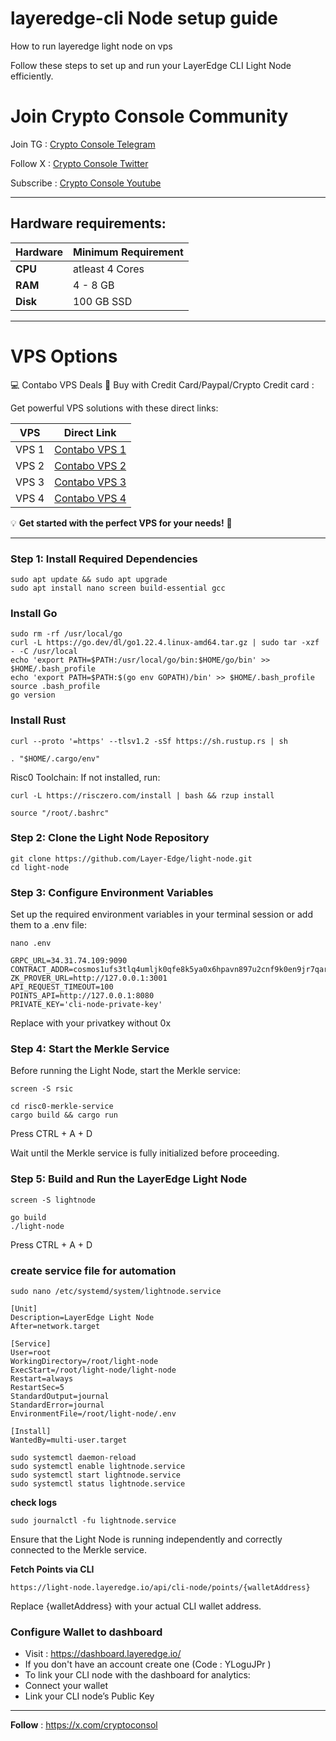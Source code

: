 # layeredge-cli Node setup guide
How to run layeredge light node on vps

Follow these steps to set up and run your LayerEdge CLI Light Node efficiently.

# Join Crypto Console Community

Join TG : [Crypto Console Telegram](https://t.me/cryptoconsol) 

Follow X : [Crypto Console Twitter](https://www.x.com/cryptoconsol) 

Subscribe : [Crypto Console Youtube](https://www.youtube.com/@cryptoconsole)

---

## Hardware requirements:

| **Hardware** | **Minimum Requirement** |
|--------------|-------------------------|
| **CPU**      | atleast 4 Cores         |
| **RAM**      | 4 - 8 GB                |
| **Disk**     | 100  GB  SSD            |

---

# VPS Options

💻 Contabo VPS Deals 🚀 Buy with Credit Card/Paypal/Crypto Credit card : 

Get powerful VPS solutions with these direct links:  


| **VPS** | **Direct Link**                      | 
|---------|--------------------------------------|
| VPS 1   | [Contabo VPS 1](https://www.jdoqocy.com/click-101278318-15692486) | 
| VPS 2   | [Contabo VPS 2](https://www.anrdoezrs.net/click-101278318-13796472) |
| VPS 3   | [Contabo VPS 3](https://www.dpbolvw.net/click-101278318-13796474) | 
| VPS 4   | [Contabo VPS 4](https://www.anrdoezrs.net/click-101278318-13796476) | 


💡 **Get started with the perfect VPS for your needs!** 🚀

---

### Step 1: Install Required Dependencies

```
sudo apt update && sudo apt upgrade
sudo apt install nano screen build-essential gcc
```

### Install Go
```
sudo rm -rf /usr/local/go
curl -L https://go.dev/dl/go1.22.4.linux-amd64.tar.gz | sudo tar -xzf - -C /usr/local
echo 'export PATH=$PATH:/usr/local/go/bin:$HOME/go/bin' >> $HOME/.bash_profile
echo 'export PATH=$PATH:$(go env GOPATH)/bin' >> $HOME/.bash_profile
source .bash_profile
go version
```
### Install Rust
```
curl --proto '=https' --tlsv1.2 -sSf https://sh.rustup.rs | sh
```
```
. "$HOME/.cargo/env"
```

Risc0 Toolchain: If not installed, run:

```
curl -L https://risczero.com/install | bash && rzup install
```
```
source "/root/.bashrc"
```

### Step 2: Clone the Light Node Repository

```
git clone https://github.com/Layer-Edge/light-node.git
cd light-node
```

### Step 3: Configure Environment Variables

Set up the required environment variables in your terminal session or add them to a .env file:

```
nano .env
```

```
GRPC_URL=34.31.74.109:9090
CONTRACT_ADDR=cosmos1ufs3tlq4umljk0qfe8k5ya0x6hpavn897u2cnf9k0en9jr7qarqqt56709
ZK_PROVER_URL=http://127.0.0.1:3001
API_REQUEST_TIMEOUT=100
POINTS_API=http://127.0.0.1:8080
PRIVATE_KEY='cli-node-private-key'
```

Replace with your privatkey without 0x

### Step 4: Start the Merkle Service

Before running the Light Node, start the Merkle service:

```
screen -S rsic
```

```
cd risc0-merkle-service
cargo build && cargo run
```

Press CTRL + A + D

Wait until the Merkle service is fully initialized before proceeding.

### Step 5: Build and Run the LayerEdge Light Node

```
screen -S lightnode
```
```
go build
./light-node
```

Press CTRL + A + D

### create service file for automation

```
sudo nano /etc/systemd/system/lightnode.service
```
```
[Unit]
Description=LayerEdge Light Node
After=network.target

[Service]
User=root
WorkingDirectory=/root/light-node
ExecStart=/root/light-node/light-node
Restart=always
RestartSec=5
StandardOutput=journal
StandardError=journal
EnvironmentFile=/root/light-node/.env

[Install]
WantedBy=multi-user.target
```


```
sudo systemctl daemon-reload
sudo systemctl enable lightnode.service
sudo systemctl start lightnode.service
sudo systemctl status lightnode.service
```

**check logs**

```
sudo journalctl -fu lightnode.service
```

Ensure that the Light Node is running independently and correctly connected to the Merkle service.

**Fetch Points via CLI**
``` 
https://light-node.layeredge.io/api/cli-node/points/{walletAddress}
```
Replace {walletAddress} with your actual CLI wallet address.

### Configure Wallet to dashboard

- Visit : https://dashboard.layeredge.io/ 
- If you don't have an account create one (Code :  YLoguJPr )
- To link your CLI node with the dashboard for analytics:
- Connect your wallet
- Link your CLI node’s Public Key

---

**Follow** : https://x.com/cryptoconsol
